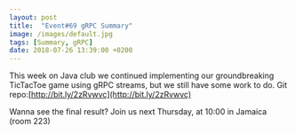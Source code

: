 ```yaml
---
layout: post
title:  "Event#69 gRPC Summary"
image: /images/default.jpg
tags: [Summary, gRPC]
date: 2018-07-26 13:39:00 +0200
---
```


This week on Java club we continued implementing our groundbreaking TicTacToe game using gRPC streams, but we still have some work to do. Git repo:[http://bit.ly/2zRvwvc](http://bit.ly/2zRvwvc) 

Wanna see the final result? Join us next Thursday, at 10:00 in Jamaica (room 223)
